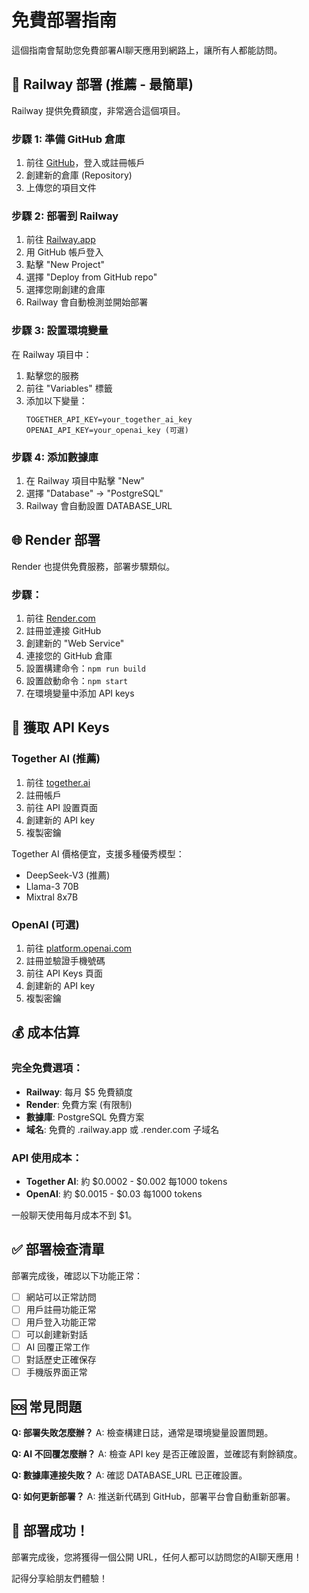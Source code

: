 # 免費部署指南

這個指南會幫助您免費部署AI聊天應用到網路上，讓所有人都能訪問。

## 🚀 Railway 部署 (推薦 - 最簡單)

Railway 提供免費額度，非常適合這個項目。

### 步驟 1: 準備 GitHub 倉庫
1. 前往 [GitHub](https://github.com)，登入或註冊帳戶
2. 創建新的倉庫 (Repository)
3. 上傳您的項目文件

### 步驟 2: 部署到 Railway
1. 前往 [Railway.app](https://railway.app)
2. 用 GitHub 帳戶登入
3. 點擊 "New Project"
4. 選擇 "Deploy from GitHub repo"
5. 選擇您剛創建的倉庫
6. Railway 會自動檢測並開始部署

### 步驟 3: 設置環境變量
在 Railway 項目中：
1. 點擊您的服務
2. 前往 "Variables" 標籤
3. 添加以下變量：
   ```
   TOGETHER_API_KEY=your_together_ai_key
   OPENAI_API_KEY=your_openai_key (可選)
   ```

### 步驟 4: 添加數據庫
1. 在 Railway 項目中點擊 "New"
2. 選擇 "Database" -> "PostgreSQL"
3. Railway 會自動設置 DATABASE_URL

## 🌐 Render 部署

Render 也提供免費服務，部署步驟類似。

### 步驟：
1. 前往 [Render.com](https://render.com)
2. 註冊並連接 GitHub
3. 創建新的 "Web Service"
4. 連接您的 GitHub 倉庫
5. 設置構建命令：`npm run build`
6. 設置啟動命令：`npm start`
7. 在環境變量中添加 API keys

## 🔑 獲取 API Keys

### Together AI (推薦)
1. 前往 [together.ai](https://together.ai)
2. 註冊帳戶
3. 前往 API 設置頁面
4. 創建新的 API key
5. 複製密鑰

Together AI 價格便宜，支援多種優秀模型：
- DeepSeek-V3 (推薦)
- Llama-3 70B
- Mixtral 8x7B

### OpenAI (可選)
1. 前往 [platform.openai.com](https://platform.openai.com)
2. 註冊並驗證手機號碼
3. 前往 API Keys 頁面
4. 創建新的 API key
5. 複製密鑰

## 💰 成本估算

### 完全免費選項：
- **Railway**: 每月 $5 免費額度
- **Render**: 免費方案 (有限制)
- **數據庫**: PostgreSQL 免費方案
- **域名**: 免費的 .railway.app 或 .render.com 子域名

### API 使用成本：
- **Together AI**: 約 $0.0002 - $0.002 每1000 tokens
- **OpenAI**: 約 $0.0015 - $0.03 每1000 tokens

一般聊天使用每月成本不到 $1。

## ✅ 部署檢查清單

部署完成後，確認以下功能正常：

- [ ] 網站可以正常訪問
- [ ] 用戶註冊功能正常
- [ ] 用戶登入功能正常
- [ ] 可以創建新對話
- [ ] AI 回覆正常工作
- [ ] 對話歷史正確保存
- [ ] 手機版界面正常

## 🆘 常見問題

**Q: 部署失敗怎麼辦？**
A: 檢查構建日誌，通常是環境變量設置問題。

**Q: AI 不回覆怎麼辦？**
A: 檢查 API key 是否正確設置，並確認有剩餘額度。

**Q: 數據庫連接失敗？**
A: 確認 DATABASE_URL 已正確設置。

**Q: 如何更新部署？**
A: 推送新代碼到 GitHub，部署平台會自動重新部署。

## 🎉 部署成功！

部署完成後，您將獲得一個公開 URL，任何人都可以訪問您的AI聊天應用！

記得分享給朋友們體驗！
